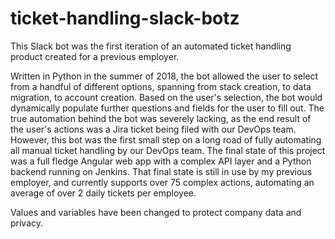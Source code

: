 # ticket-handling-slack-botz
This Slack bot was the first iteration of an automated ticket handling product created for a previous employer.

Written in Python in the summer of 2018, the bot allowed the user to select from a handful of different options, spanning from stack creation, to data migration, to account creation. Based on the user's selection, the bot would dynamically populate further questions and fields for the user to fill out. The true automation behind the bot was severely lacking, as the end result of the user's actions was a Jira ticket being filed with our DevOps team. However, this bot was the first small step on a long road of fully automating all manual ticket handling by our DevOps team. The final state of this project was a full fledge Angular web app with a complex API layer and a Python backend running on Jenkins. That final state is still in use by my previous employer, and currently supports over 75 complex actions, automating an average of over 2 daily tickets per employee.

Values and variables have been changed to protect company data and privacy.

